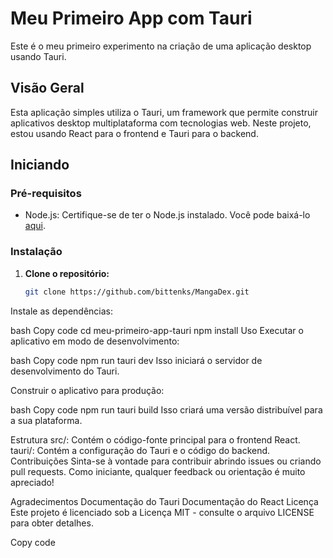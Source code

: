 # Meu Primeiro App com Tauri

Este é o meu primeiro experimento na criação de uma aplicação desktop usando Tauri.

## Visão Geral

Esta aplicação simples utiliza o Tauri, um framework que permite construir aplicativos desktop multiplataforma com tecnologias web. Neste projeto, estou usando React para o frontend e Tauri para o backend.

## Iniciando

### Pré-requisitos

- Node.js: Certifique-se de ter o Node.js instalado. Você pode baixá-lo [aqui](https://nodejs.org/).

### Instalação

1. **Clone o repositório:**

   ```bash
   git clone https://github.com/bittenks/MangaDex.git
Instale as dependências:

bash
Copy code
cd meu-primeiro-app-tauri
npm install
Uso
Executar o aplicativo em modo de desenvolvimento:

bash
Copy code
npm run tauri dev
Isso iniciará o servidor de desenvolvimento do Tauri.

Construir o aplicativo para produção:

bash
Copy code
npm run tauri build
Isso criará uma versão distribuível para a sua plataforma.

Estrutura
src/: Contém o código-fonte principal para o frontend React.
tauri/: Contém a configuração do Tauri e o código do backend.
Contribuições
Sinta-se à vontade para contribuir abrindo issues ou criando pull requests. Como iniciante, qualquer feedback ou orientação é muito apreciado!

Agradecimentos
Documentação do Tauri
Documentação do React
Licença
Este projeto é licenciado sob a Licença MIT - consulte o arquivo LICENSE para obter detalhes.

Copy code
